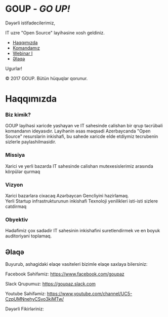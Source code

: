 # GOUP - _GO UP!_

Dəyərli istifadecilerimiz,

IT uzre "Open Source" layihəsine xosh geldiniz.

- [Haqqımızda](#haqqımızda)
- [Komandamız](/Komanda/README.md)
- [Webinar I](/Webinar/README.md#webinar)
- [Əlaqə](#Əlaqə)

Ugurlar! <br /> 

© 2017 GOUP. Bütün hüquqlar qorunur.

# Haqqımızda

### Biz kimik?

GOUP layihəsi xaricde yashayan ve IT sahesinde calishan bir qrup  təcrübəli komandanın ideyasıdır. Layihənin əsas məqsədi Azerbaycanda "Open Source" resurslarin inkishafi, bu sahede xaricde elde etdiymiz tecrubenin  sizlerle paylashilmasidir.  

### Missiya
Xarici ve yerli bazarda IT sahesinde calishan mutexesislerimiz arasında körpülər qurmaq

### Vizyon
Xarici bazarlara cixacaq  Azərbaycan Gencliyini hazirlamaq. <br /> 
Yerli Startup infrastrukturunun inkishafi
Texnoloji yenilikleri isti-isti sizlere catdirmaq

### Obyektiv
Hədəfimiz çox sadədir IT sahesinin inkishafini suretlendirmek ve en boyuk auditoriyani toplamaq.


## Əlaqə

Buyurub, ashagidaki elaqe vasiteleri bizimle elaqe saxlaya bilersiniz:


Facebook Səhifəmiz:
https://www.facebook.com/goupaz

Slack Qrupumuz:
https://goupaz.slack.com

Youtube Səhifəmiz:
https://www.youtube.com/channel/UC5-CzpUMNnehyCSvo3kiMTw/

Dəyərli Fikirləriniz:
